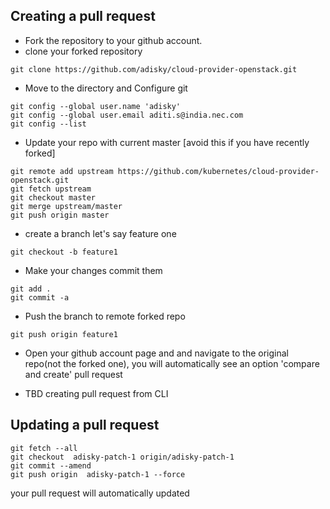 ## Creating a pull request


* Fork the repository to your github account.
* clone your forked repository
```
git clone https://github.com/adisky/cloud-provider-openstack.git

```
* Move to the directory and Configure git
```
git config --global user.name 'adisky'
git config --global user.email aditi.s@india.nec.com
git config --list
```
* Update your repo with current master [avoid this if you have recently forked]
```
git remote add upstream https://github.com/kubernetes/cloud-provider-openstack.git
git fetch upstream
git checkout master
git merge upstream/master
git push origin master
```
* create a branch let's say feature one
```
git checkout -b feature1
```
* Make your changes commit them
```
git add .
git commit -a
```
* Push the branch to remote forked repo
```
git push origin feature1

```

* Open your github account page and and navigate to the original repo(not the forked one), you will 
automatically see an option 'compare and create' pull request

* TBD creating pull request from CLI

## Updating a pull request

```
git fetch --all
git checkout  adisky-patch-1 origin/adisky-patch-1
git commit --amend
git push origin  adisky-patch-1 --force
```
your pull request will automatically updated
